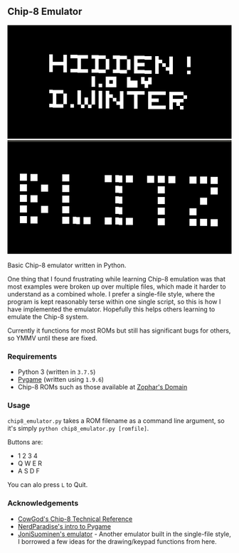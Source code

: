 ## Chip-8 Emulator

![HIDDEN](hidden.gif)
![BLITZ](blitz.gif)

Basic Chip-8 emulator written in Python.

One thing that I found frustrating while learning Chip-8 emulation was that most examples were broken up over multiple files, which made it harder to understand as a combined whole. I prefer a single-file style, where the program is kept reasonably terse within one single script, so this is how I have implemented the emulator. Hopefully this helps others learning to emulate the Chip-8 system.

Currently it functions for most ROMs but still has significant bugs for others, so YMMV until these are fixed.

### Requirements
* Python 3 (written in `3.7.5`)
* [Pygame](https://www.pygame.org) (written using `1.9.6`)
* Chip-8 ROMs such as those available at [Zophar's Domain](https://www.zophar.net/pdroms/chip8/chip-8-games-pack.html)

### Usage
`chip8_emulator.py` takes a ROM filename as a command line argument, so it's simply `python chip8_emulator.py [romfile]`.

Buttons are:
* 1 2 3 4
* Q W E R
* A S D F

You can alo press `L` to Quit.

### Acknowledgements
* [CowGod's Chip-8 Technical Reference](http://devernay.free.fr/hacks/chip8/C8TECH10.HTM)
* [NerdParadise's intro to Pygame](https://nerdparadise.com/programming/pygame/part1)
* [JoniSuominen's emulator](https://github.com/JoniSuominen/PyCHIP-8) - Another emulator built in the single-file style, I borrowed a few ideas for the drawing/keypad functions from here.
